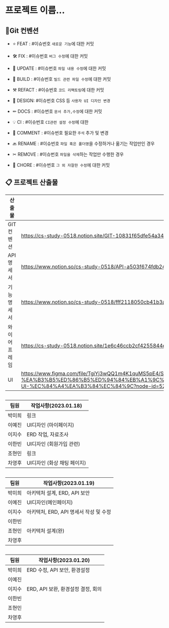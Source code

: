 # 프로젝트 이름...

## 📌Git 컨벤션

- ⭐ FEAT : #이슈번호 `새로운 기능`에 대한 커밋

- 🛠 FIX : #이슈번호 `버그 수정`에 대한 커밋

- 📝 UPDATE : #이슈번호 `파일 내용 수정`에 대한 커밋

- 🧱 BUILD : #이슈번호 `빌드 관련 파일 수정`에 대한 커밋

- ⚒ REFACT : #이슈번호 `코드 리팩토링`에 대한 커밋

- 🎨 DESIGN: #이슈번호 CSS 등 `사용자 UI 디자인 변경`

- ✏ DOCS : #이슈번호 `문서 추가,수정`에 대한 커밋

- 💡 CI : #이슈번호 `CI관련 설정 수정`에 대한

- 💬 COMMENT : #이슈번호 필요한 `주석` 추가 및 변경

- 🔙 RENAME : #이슈번호 `파일 혹은 폴더명`을 수정하거나 옮기는 작업만인 경우

- ✂ REMOVE : #이슈번호 `파일을 삭제`하는 작업만 수행한 경우

- 👏 CHORE : #이슈번호 `그 외 자잘한 수정`에 대한 커밋

## 📋 프로젝트 산출물

| 산출물     | 링크                                                                                                                                                                                                                             |
| ------- | ------------------------------------------------------------------------------------------------------------------------------------------------------------------------------------------------------------------------------ |
| GIT 컨벤션 | https://cs-study-0518.notion.site/GIT-10831f65dfe54a34aead883402303b6f                                                                                                                                                         |
| API 명세서 | https://www.notion.so/cs-study-0518/API-a503f674fdb24bda81c59c061a53a438                                                                                                                                                       |
| 기능명세서   | https://www.notion.so/cs-study-0518/fff2118050cb41b3a7e912a126972f1c                                                                                                                                                           |
| 와이어프레임  | https://cs-study-0518.notion.site/1e6c46ccb2cf4255844e8e954bd06cf8                                                                                                                                                             |
| UI      | https://www.figma.com/file/TgiYj3wQQ1m4K1quMS5pE4/SSAFY-A408%ED%8C%80-%EA%B3%B5%ED%86%B5%ED%94%84%EB%A1%9C%EC%A0%9D%ED%8A%B8(%EC%9B%B9%EA%B8%B0%EC%88%A0)-UI-%EC%84%A4%EA%B3%84%EC%84%9C?node-id=52%3A364&t=H7rcDXAhVfu6GGXk-0 |

## 

| 팀원  | 작업사항(2023.01.18)  |
| --- | ----------------- |
| 박미희 | 링크                |
| 이예진 | UI디자인 (마이페이지)     |
| 이지수 | ERD 작업, 자료조사      |
| 이한빈 | UI디자인 (회원가입 관련)   |
| 조현민 | 링크                |
| 차영후 | UI디자인 (화상 채팅 페이지) |

## 

| 팀원  | 작업사항(2023.01.19)           |
| --- | -------------------------- |
| 박미희 | 아키텍처 설계, ERD, API 보안       |
| 이예진 | UI디자인(메인페이지)               |
| 이지수 | 아키텍처, ERD, API 명세서 작성 및 수정 |
| 이한빈 |                            |
| 조현민 | 아키텍처 설계(완)                 |
| 차영후 |                            |

## 

| 팀원  | 작업사항(2023.01.20)  |
| --- | ----------------- |
| 박미희 |  ERD 수정, API 보안, 환경설정|
| 이예진 |     |
| 이지수 | ERD, API 보완, 환경설정 결정, 회의 |
| 이한빈 |                  |
| 조현민 |           |
| 차영후 |  |

